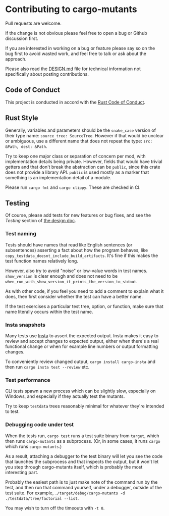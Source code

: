 # Contributing to cargo-mutants

Pull requests are welcome.

If the change is not obvious please feel free to open a bug or Github discussion first.

If you are interested in working on a bug or feature please say so on the bug first to avoid wasted work, and feel free to talk or ask about the approach.

Please also read the [DESIGN.md](DESIGN.md) file for technical information not specifically about posting contributions.

## Code of Conduct

This project is conducted in accord with the [Rust Code of
Conduct](https://www.rust-lang.org/policies/code-of-conduct).

## Rust Style

Generally, variables and parameters should be the `snake_case` version of their
type name: `source_tree: SourceTree`. However if that would be unclear or ambiguous, use a different name that does not repeat the type: `src: &Path, dest: &Path`.

Try to keep one major class or separation of concern per mod, with
implementation details being private. However, fields that would have trivial
getters and that don't break the abstraction can be `public`, since this crate does not provide a library API. `public` is used mostly as a marker that something is an implementation detail of a module.

Please run `cargo fmt` and `cargo clippy`. These are checked in CI.

## Testing

Of course, please add tests for new features or bug fixes, and see the _Testing_ section of [the design doc](DESIGN.md).

### Test naming

Tests should have names that read like English sentences (or subsentences)
asserting a fact about how the program behaves, like
`copy_testdata_doesnt_include_build_artifacts`. It's fine if this makes the
test function names relatively long.

However, also try to avoid "noise" or low-value words in test names.
`show_version` is clear enough and does not need to be
`when_run_with_show_version_it_prints_the_version_to_stdout`.

As with other code, if you feel you need to add a comment to explain what it
does, then first consider whether the test can have a better name.

If the test exercises a particular test tree, option, or function, make sure
that name literally occurs within the test name.

### Insta snapshots

Many tests use [Insta](https://insta.rs) to assert the expected output. Insta makes it easy to review and accept changes to expected output, either when there's a real functional change or when for example line numbers or output formatting changes.

To conveniently review changed output, `cargo install cargo-insta` and then run `cargo insta test --review` etc.

### Test performance

CLI tests spawn a new process which can be slightly slow, especially on Windows, and especially if they actually test the mutants.

Try to keep `testdata` trees reasonably minimal for whatever they're intended to test.

### Debugging code under test

When the tests run, `cargo test` runs a test suite binary from `target`, which then runs `cargo-mutants` as a subprocess. (Or, in some cases, it runs `cargo` which runs `cargo-mutants`.)

As a result, attaching a debugger to the test binary will let you see the code that launches the subprocess and that inspects the output, but it won't let you step through cargo-mutants itself, which is probably the most interesting part.

Probably the easiest path is to just make note of the command run by the test, and then run that command yourself, under a debugger, outside of the test suite. For example, `./target/debug/cargo-mutants -d ./testdata/tree/factorial --list`.

You may wish to turn off the timeouts with `-t 0`.
